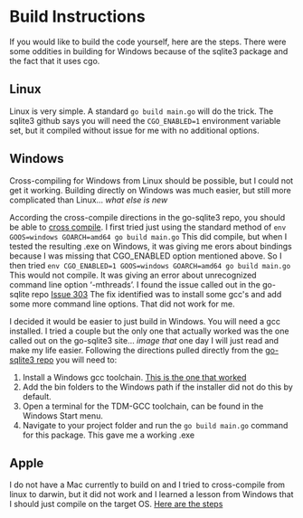 # Build Instructions
If you would like to build the code yourself, here are the steps. There were some oddities in building for Windows because of the sqlite3 package and the fact that it uses cgo.

## Linux
Linux is very simple. A standard `go build main.go` will do the trick. The sqlite3 github says you will need the `CGO_ENABLED=1` environment variable set, but it compiled without issue for me with no additional options.

## Windows
Cross-compiling for Windows from Linux should be possible, but I could not get it working. Building directly on Windows was much easier, but still more complicated than Linux... *what else is new*

According the cross-compile directions in the go-sqlite3 repo, you should be able to [cross compile](https://github.com/mattn/go-sqlite3#cross-compile).
I first tried just using the standard method of `env GOOS=windows GOARCH=amd64 go build main.go`
This did compile, but when I tested the resulting .exe on Windows, it was giving me erors about bindings because I was missing that CGO_ENABLED option mentioned above.
So I then tried `env CGO_ENABLED=1 GOOS=windows GOARCH=amd64 go build main.go`
This would not compile. It was giving an error about unrecognized command line option ‘-mthreads’. I found the issue called out in the go-sqlite repo [Issue 303](https://github.com/mattn/go-sqlite3/issues/303)
The fix identified was to install some gcc's and add some more command line options. That did not work for me.

I decided it would be easier to just build in Windows. You will need a gcc installed. I tried a couple but the only one that actually worked was the one called out on the go-sqlite3 site... *image that* one day I will just read and make my life easier.
Following the directions pulled directly from the [go-sqlite3 repo](https://github.com/mattn/go-sqlite3#windows) you will need to:
1. Install a Windows gcc toolchain. [This is the one that worked](https://jmeubank.github.io/tdm-gcc/)
2. Add the bin folders to the Windows path if the installer did not do this by default.
3. Open a terminal for the TDM-GCC toolchain, can be found in the Windows Start menu.
4. Navigate to your project folder and run the `go build main.go` command for this package.
This gave me a working .exe

## Apple
I do not have a Mac currently to build on and I tried to cross-compile from linux to darwin, but it did not work and I learned a lesson from Windows that I should just compile on the target OS. [Here are the steps](https://github.com/mattn/go-sqlite3#mac-osx)